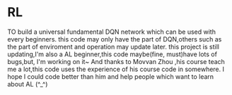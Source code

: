 # RL
TO build a universal fundamental DQN network which can be used with every beginners.
this code may only have the part of DQN,others such as the part of enviroment and operation may update later.
this project is still updating,I'm also a AL beginner,this code maybe(fine, must)have lots of  bugs,but, I'm working on it~
And thanks to Movvan Zhou ,his course teach me a lot,this code uses the experience of his course code in somewhere.
I hope I could code better than him and help people which want to learn about AL (^_^)

